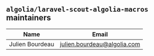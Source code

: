 ## `algolia/laravel-scout-algolia-macros` maintainers

| Name            | Email                       |
|-----------------|-----------------------------|
| Julien Bourdeau | julien.bourdeau@algolia.com |
